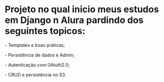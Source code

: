 <H1>Projeto no qual inicio meus estudos em Django n Alura pardindo dos seguintes topicos:</H1>
<p>  - Templates e boas práticas;</p>
<p>  - Persistência de dados e Admin;</p>
<p>  - Autenticação com 0Atuth2.0;</p>
<p>  - CRUD e persistência no S3.</p>

